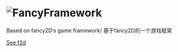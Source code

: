 ![FancyFramework](http://www.frimin.com/download/logo.png "FancyFramework")  
==============

Based on fancy2D‘s game framework/ 基于fancy2D的一个游戏框架

[See f2d](https://github.com/9chu/fancy2d)
